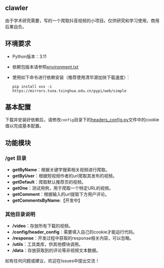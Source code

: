 ## clawler

由于学术研究需要，写的一个爬取抖音视频的小项目。仅供研究和学习使用，商用后果自负。

## 环境要求

- Python版本：3.11
- 依赖包版本请参照[environment.txt](environment.txt)
- 使用如下命令进行依赖安装（推荐使用清华源加快下载速度）：

  ```
  pip install xxx -i https://mirrors.tuna.tsinghua.edu.cn/pypi/web/simple
  ```

## 基本配置

下载并安装好依赖后，请修改`config`目录下的[headers_config.py](config%2Fheaders_config.py)文件中的cookie值以完成基本配置。

## 功能模块

### /get 目录

- **getByName**：根据关键字搜索相关视频进行爬取。
- **getByUser**：根据短视频作者的url爬取其发布的视频。
- **getDefault**：爬取默认推荐页的视频。
- **getOne**：测试用例，用于爬取一个特定URL的视频。
- **getComment**：根据输入的url提取下方用户评论。
- **getCommentsByName**:【开发中】

### 其他目录说明

- **/video**：存放所有下载的视频。
- **/config/header_config**：需要填入自己的cookie才能运行代码。
- **/response**：开发过程中获取的response相关内容，可以忽略。
- **/utils**：工具类库，供其他模块调用。
- **/data**：存放获取到的评论等非视频文本数据。

如有任何问题或建议，欢迎在Issues中提出交流！

